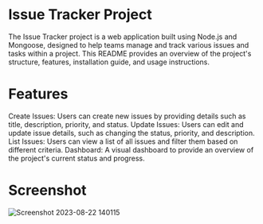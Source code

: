 # Issue Tracker Project


The Issue Tracker project is a web application built using Node.js and Mongoose, designed to help teams manage and track various issues and tasks within a project. This README provides an overview of the project's structure, features, installation guide, and usage instructions.

# Features

Create Issues: Users can create new issues by providing details such as title, description, priority, and status.
Update Issues: Users can edit and update issue details, such as changing the status, priority, and description.
List Issues: Users can view a list of all issues and filter them based on different criteria.
Dashboard: A visual dashboard to provide an overview of the project's current status and progress.

# Screenshot


![Screenshot 2023-08-22 140115](https://github.com/Anit6748/Issus-traker/assets/103092524/160e3e8a-bbed-4552-ae81-e8eeb28818e3)
